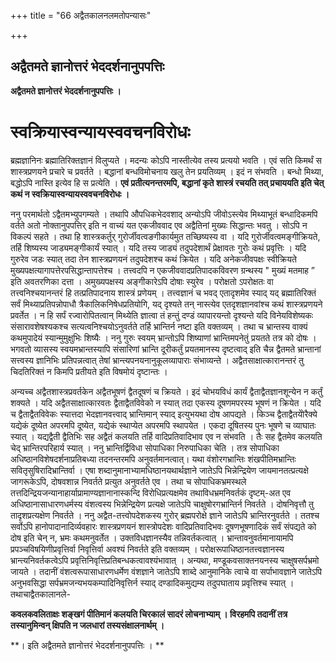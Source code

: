 +++
title = "66 अद्वैतकालनलमतोपन्यासः"

+++


## अद्वैतमते ज्ञानोत्तरं भेददर्शनानुपपत्तिः

**अद्वैतमते ज्ञानोत्तरं भेददर्शनानुपपत्तिः ।**

# स्वक्रियास्वन्यायस्ववचनविरोधः

ब्रह्मज्ञानिनः ब्रह्मातिरिक्तज्ञानं विलुप्यते । मदन्यः कोऽपि नास्तीत्येव तस्य प्रत्ययो भवति । एवं सति किमर्थं स शास्त्रप्रणयने प्रचारे च प्रवर्तते । बद्धानां बन्धविमोचनाय खलु तेन प्रयतिव्यम् । इदं न संभवति । बन्धो मिथ्या, बद्धोऽपि नास्ति इत्येव हि स प्रत्येति । **एवं प्रतीत्यनन्तरमपि, बद्धानां कृते शास्त्रं रचयति तत् प्रचाययति इति चेत् कथं न स्वक्रियास्वन्यायस्ववचनविरोधः ।**

ननु परमार्थतो ऽद्वैतमभ्युपगम्यते । तथापि औपधिकभेदवशाद् अन्योऽपि जीवोऽस्त्येव मिथ्याभूतं बन्धादिकमपि वर्तते अतो नोक्तानुपपत्तिर् इति न वाच्यं यत एकजीववाद एव अद्वैतिनां मुख्यः सिद्धान्तः भवतु । सोऽपि न विकल्पं सहते । तथा हि शास्त्रकर्तुर् गुरोर्जीवत्वङगीकार्यमुत तच्छिष्यस्य वा । यदि गुरोर्जीवत्वमङ्गीक्रियते, तर्हि शिष्यस्य जाड्यमङ्गीकार्यं स्यात् । यदि तस्य जाड्यं तदुपदेशार्थं प्रेक्षावतः गुरोः कथं प्रवृत्तिः । यदि गुरुरेव जडः स्यात् तदा तेन शास्त्रप्रणयनं तदुपदेशश्च कथं क्रियेत । यदि अनेकजीवपक्षः स्वीक्रियते मुख्यपक्षत्यागापत्तेरपसिद्धान्तापत्तेश्च । तत्त्वदपि न एकजीववादप्रतिपादकविवरण ग्रन्थस्य " मुख्यं मतमाह ” इति अवतरणिका दत्ता । अमुख्यपक्षस्य अङ्गीकारेऽपि दोषाः स्युरेव । परोक्षतो ऽपरोक्षतः वा तत्त्वनिश्चयानन्तरं हि तत्प्रतिपादनाय शास्त्रं प्रणेयम् । तत्त्वज्ञानं च भवद् एतादृशमेव स्याद् यद् ब्रह्मातिरिक्तं सर्वं मिथ्याप्रतिपन्नोपाधौ त्रैकालिकनिषेधप्रतियोगि, यद् दृश्यते तन् नास्त्येव एतदृशज्ञानवांश्च कथं शास्त्रप्रणयने प्रवर्तेत । न हि सर्पं रज्वारोपितत्वान् मिथ्येति ज्ञात्वा तं हन्तुं दण्डं व्यापारयन्तो दृश्यन्ते यदि विनेयविशेष्यकः संसारावशेषश्यकश्च सत्यत्वनिश्चयोऽनुवर्तते तर्हि भ्रान्तिर्न नष्टा इति वक्तव्यम् । तथा च भ्रान्तस्य वाक्यं कथमुपादेयं स्यान्मुमुक्षुभिः शिष्यैः । ननु गुरुः स्वयम् भ्रान्तोऽपि शिष्याणां भ्रान्तिमपनेतुं प्रयतते तत्र को दोषः । भगवतो व्यासस्य स्वयमभ्रान्तस्यापि संसारिणां भ्रान्ति दूरीकर्तुं प्रयतमानस्य दृष्टत्वाद् इति चैन्न द्वैतमते भ्रान्तानां सत्त्वस्य ज्ञानिभिः प्रतिपन्नत्वात् तेषां भ्रान्त्यपनयनानुकूलव्यापाराः संभाव्यन्ते । अद्वैतसाक्षात्कारानन्तरं तु चिदतिरिक्तं न किमपि प्रतीयते इति विषमोयं दृष्टान्तः ।

अन्यच्च अद्वैतशास्त्रप्रवर्तकेन अद्वैतभूषणं द्वैतदूषणं च क्रियते । इदं चोभयविधं कार्यं द्वैताद्वैतज्ञानशून्येन न कर्तुं शक्यते । यदि अद्वैतसाक्षात्कारवतः द्वैताद्वैतविवेको न स्यात् तदा एकस्य दूषणमपरस्य भूषणं न क्रियेत । यदि च द्वैताद्वैतविवेकः स्यात्तदा भेदज्ञानवत्त्वाद् भ्रान्तिमान् स्याद् इत्युभयथा दोष आपद्यते । किञ्च द्वैताद्वैतयेोरैक्ये यद्येकं दूष्येत अपरमपि दूष्येत, यद्येकं स्थाप्येत अपरमपि स्थापयेत । एकदा दूषितस्य पुनः भूषणे च व्याघातः स्यात् । यद्यद्वैती द्वैतिभिः सह अद्वैतं कलयति तर्हि वादिप्रतिवादिभाव एव न संभवति । तैः सह द्वैतमेव कलयति चेद् भ्रान्तिरपरिहार्य स्यात् । ननु भ्रान्तिर्द्विविधा सोपाधिका निरुपाधिका चेति । तत्र सोपाधिका अधिष्ठानविशेषदर्शनाप्रतिबध्या तदनन्तरमपि अनुवर्तमानत्वात्। यथा वंशोरगभ्रान्तिः शंखपीतिमभ्रान्तिः सवितृसुषिरादिभ्रान्तिर्वा । एषा शब्दानुमानाभ्यामधिष्ठानयथार्थज्ञाने जातेऽपि भिन्नेन्द्रियेण जायमानतत्प्रत्यक्षे जागरूकेऽपि, दोषवशान्न निवर्तते प्रत्युत अनुवर्तते एव । तथा च सोपाधिकभ्रमस्थले तत्तदिन्द्रियजन्यानाहार्याप्रामाण्यज्ञानानास्कन्दि विरोधिप्रत्यक्षमेव तथाविधभ्रमनिवर्तकं दृष्टम्-अत एव अधिष्ठानासाधारणधर्मस्य वंशत्वस्य भिन्नेन्द्रियेण प्रत्यक्षे जातेऽपि चाक्षुषोरगभ्रान्तिर्न निवर्तते । दोषनिवृत्तौ तु तादृशप्रत्यक्षेण निवर्तते । ननु अद्वैत-तत्त्वोपदेशकस्य गुरोर् ब्रह्मपरोक्षे ज्ञाने जातेऽपि भ्रान्तिरनुवर्तते । ततश्च सर्वोऽपि हानोपादानादिर्व्यवहारः शास्त्रप्रणयनं शास्त्रोपदेशः वादिप्रतिवादिभवः दूषणभूषणादिकं सर्वं संपद्यते को दोष इति चेन् न, भ्रमः कथमनुवर्तेत । उक्तविधज्ञानस्यैव तन्निवर्तकत्वात् । भ्रान्तावनुवर्तमानायामपि प्रपञ्चविषयिणीप्रवृत्तिर्वा निवृत्तिर्वा अवश्यं निवर्तते इति वक्तव्यम् । परोक्षरूपाधिष्ठानतत्त्वज्ञानस्य भ्रान्त्यनिवर्तकत्वेऽपि प्रवृत्तिनिवृत्तिप्रतिबन्धकत्वावश्यंभावात् । अन्यथा, मण्डूकवसाक्तनयनस्य चाक्षुषसर्पभ्रमो जायते । तदानीं वंशत्वरूपासाधारणधर्मेण वंशज्ञाने जातेऽपि शाब्दे आनुमानिके त्वाचे वा सर्पाभावज्ञाने जातेऽपि अनुभवसिद्धा सर्पभ्रमजन्यभयकम्पादिनिवृत्तिर्न स्याद् दण्डादिकमुद्यम्य तदुपघाताय प्रवृत्तिश्च स्यात् । तथाचाद्वैतकालानले-

**कवलकवलिताक्षः शङ्खगं पीतिमानं कलयति चिरकालं सादरं लोचनाभ्याम् । विरहमपि तदानीं तत्र तस्यानुमिन्वन् क्षिपति न जलधारां तस्यसंक्षालनार्थम् ।**

**। इति अद्वैतमते ज्ञानोत्तरं भेददर्शनानुपपत्तिः । **

